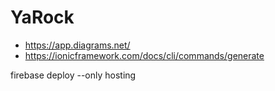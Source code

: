 # YaRock

- https://app.diagrams.net/
- https://ionicframework.com/docs/cli/commands/generate

firebase deploy --only hosting
